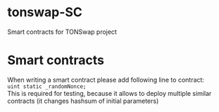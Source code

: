 # tonswap-SC
Smart contracts for TONSwap project

# Smart contracts
When writing a smart contract please add following line to contract: \
```uint static _randomNonce;``` \
This is required for testing, because it allows to deploy multiple similar 
contracts (it changes hashsum of initial parameters)